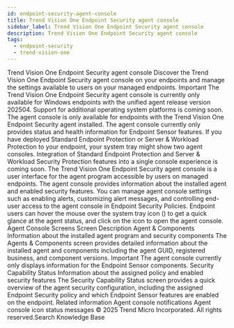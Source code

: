 ```yaml
---
id: endpoint-security-agent-console
title: Trend Vision One Endpoint Security agent console
sidebar_label: Trend Vision One Endpoint Security agent console
description: Trend Vision One Endpoint Security agent console
tags:
  - endpoint-security
  - trend-vision-one
---
```


 Trend Vision One Endpoint Security agent console Discover the Trend Vision One Endpoint Security agent console on your endpoints and manage the settings available to users on your managed endpoints. Important The Trend Vision One Endpoint Security agent console is currently only available for Windows endpoints with the unified agent release version 202504. Support for additional operating system platforms is coming soon. The agent console is only available for endpoints with the Trend Vision One Endpoint Security agent installed. The agent console currently only provides status and health information for Endpoint Sensor features. If you have deployed Standard Endpoint Protection or Server & Workload Protection to your endpoint, your system tray might show two agent consoles. Integration of Standard Endpoint Protection and Server & Workload Security Protection features into a single console experience is coming soon. The Trend Vision One Endpoint Security agent console is a user interface for the agent program accessible by users on managed endpoints. The agent console provides information about the installed agent and enabled security features. You can manage agent console settings such as enabling alerts, customizing alert messages, and controlling end-user access to the agent console in Endpoint Security Policies. Endpoint users can hover the mouse over the system tray icon () to get a quick glance at the agent status, and click on the icon to open the agent console. Agent Console Screens Screen Description Agent & Components Information about the installed agent program and security components The Agents & Components screen provides detailed information about the installed agent and components including the agent GUID, registered business, and component versions. Important The agent console currently only displays information for the Endpoint Sensor components. Security Capability Status Information about the assigned policy and enabled security features The Security Capability Status screen provides a quick overview of the agent security configuration, including the assigned Endpoint Security policy and which Endpoint Sensor features are enabled on the endpoint. Related information Agent console notifications Agent console icon status messages © 2025 Trend Micro Incorporated. All rights reserved.Search Knowledge Base